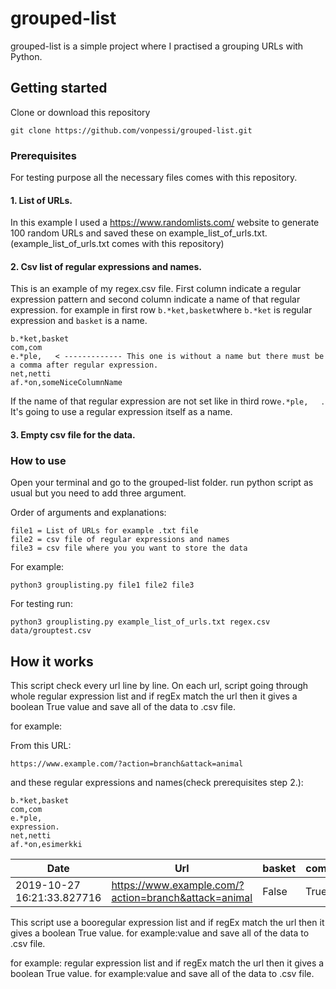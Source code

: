 # grouped-list
grouped-list is a simple project where I practised a grouping URLs with Python.
## Getting started
Clone or download this repository
```
git clone https://github.com/vonpessi/grouped-list.git
```
### Prerequisites
For testing purpose all the necessary files comes with this repository.
#### 1. List of URLs. 

In this example I used a https://www.randomlists.com/ website to generate 100 random URLs and saved these on example_list_of_urls.txt. (example_list_of_urls.txt comes with this repository)

#### 2. Csv list of regular expressions and names.

This is an example of my regex.csv file. First column indicate a regular expression pattern and second column indicate a name of that regular expression. for example in first row ```b.*ket,basket```where ```b.*ket``` is regular expression and ```basket``` is a name.
```
b.*ket,basket
com,com
e.*ple,   < ------------- This one is without a name but there must be a comma after regular expression.
net,netti
af.*on,someNiceColumnName
```
If the name of that regular expression are not set like in third row```e.*ple,   ```. It's going to use a regular expression itself as a name.

#### 3. Empty csv file for the data.

### How to use
Open your terminal and go to the grouped-list folder.
run python script as usual but you need to add three argument.

Order of arguments and explanations:
```
file1 = List of URLs for example .txt file
file2 = csv file of regular expressions and names
file3 = csv file where you you want to store the data
```
For example:
```
python3 grouplisting.py file1 file2 file3
```
For testing run:
```
python3 grouplisting.py example_list_of_urls.txt regex.csv data/grouptest.csv
```
## How it works
This script check every url line by line. On each url, script going through whole regular expression list and if regEx match the url then it gives a boolean True value and save all of the data to .csv file.

for example:

From this URL:
```
https://www.example.com/?action=branch&attack=animal
```
and these regular expressions and names(check prerequisites step 2.):
```
b.*ket,basket
com,com
e.*ple,  
expression.
net,netti
af.*on,esimerkki
```

|Date|Url|basket|com|e.*ple|netti|esimerkki|
|---|---|---|---|---|---|---|
|2019-10-27 16:21:33.827716|https://www.example.com/?action=branch&attack=animal|False|True|True|False|False|

This script use a booregular expression list and if regEx match the url then it gives a boolean True value. for example:value and save all of the data to .csv file.

for example:
regular expression list and if regEx match the url then it gives a boolean True value. for example:value and save all of the data to .csv file.

